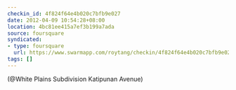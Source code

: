 ```yaml
---
checkin_id: 4f824f64e4b020c7bfb9e027
date: 2012-04-09 10:54:28+08:00
location: 4bc81ee415a7ef3b199a7ada
source: foursquare
syndicated:
- type: foursquare
  url: https://www.swarmapp.com/roytang/checkin/4f824f64e4b020c7bfb9e027
tags: []
---
```


(@White Plains Subdivision Katipunan Avenue)